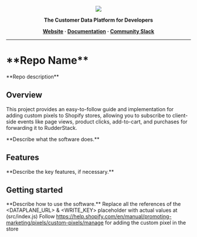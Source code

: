 <p align="center">
  <a href="https://rudderstack.com/">
    <img src="https://user-images.githubusercontent.com/59817155/121357083-1c571300-c94f-11eb-8cc7-ce6df13855c9.png">
  </a>
</p>

<p align="center"><b>The Customer Data Platform for Developers</b></p>

<p align="center">
  <b>
    <a href="https://rudderstack.com">Website</a>
    ·
    <a href="">Documentation</a>
    ·
    <a href="https://rudderstack.com/join-rudderstack-slack-community">Community Slack</a>
  </b>
</p>

---

# \*\*Repo Name\*\*

\*\*Repo description\*\*

## Overview
This project provides an easy-to-follow guide and implementation for adding custom pixels to Shopify stores, allowing you to subscribe to client-side events like page views, product clicks, add-to-cart, and purchases for forwarding it to RudderStack.

\*\*Describe what the software does.\*\*

## Features

\*\*Describe the key features, if necessary.\*\*

## Getting started

\*\*Describe how to use the software.\*\*
Replace all the references of the <DATAPLANE_URL> & <WRITE_KEY> placeholder with actual values at (src/index.js)
Follow https://help.shopify.com/en/manual/promoting-marketing/pixels/custom-pixels/manage for adding the custom pixel in the store